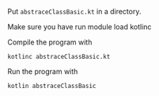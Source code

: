 Put `abstraceClassBasic.kt` in a directory.

Make sure you have run
    module load kotlinc

Compile the program with

    kotlinc abstraceClassBasic.kt

Run the program with

    kotlin abstraceClassBasic